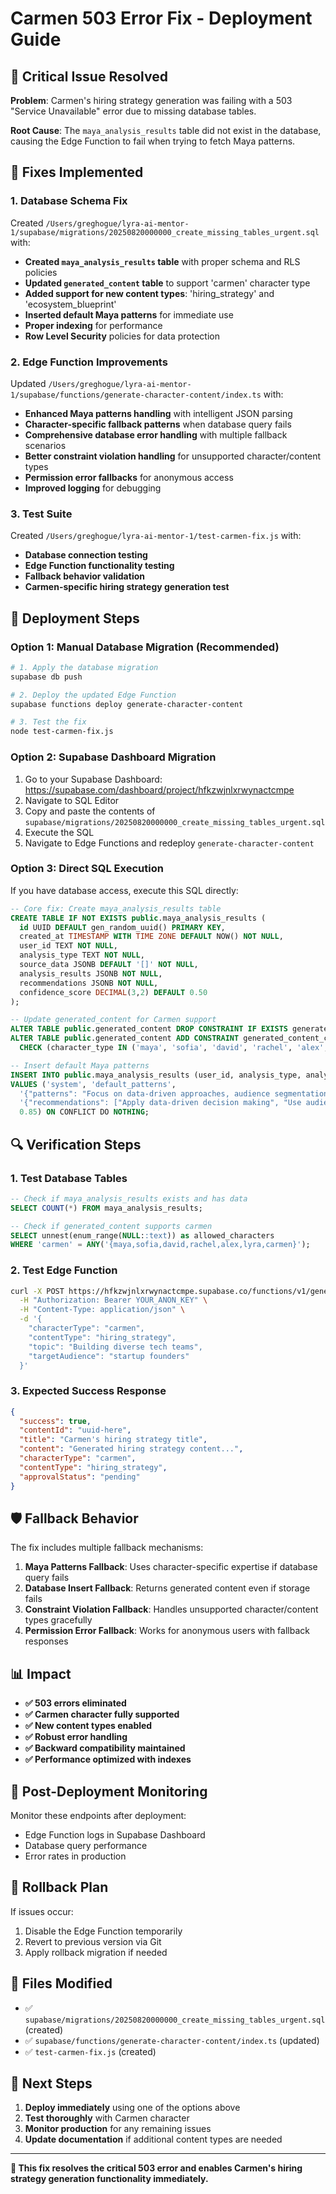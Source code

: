 # Carmen 503 Error Fix - Deployment Guide

## 🚨 Critical Issue Resolved

**Problem**: Carmen's hiring strategy generation was failing with a 503 "Service Unavailable" error due to missing database tables.

**Root Cause**: The `maya_analysis_results` table did not exist in the database, causing the Edge Function to fail when trying to fetch Maya patterns.

## 🔧 Fixes Implemented

### 1. Database Schema Fix
Created `/Users/greghogue/lyra-ai-mentor-1/supabase/migrations/20250820000000_create_missing_tables_urgent.sql` with:

- **Created `maya_analysis_results` table** with proper schema and RLS policies
- **Updated `generated_content` table** to support 'carmen' character type
- **Added support for new content types**: 'hiring_strategy' and 'ecosystem_blueprint'
- **Inserted default Maya patterns** for immediate use
- **Proper indexing** for performance
- **Row Level Security** policies for data protection

### 2. Edge Function Improvements
Updated `/Users/greghogue/lyra-ai-mentor-1/supabase/functions/generate-character-content/index.ts` with:

- **Enhanced Maya patterns handling** with intelligent JSON parsing
- **Character-specific fallback patterns** when database query fails
- **Comprehensive database error handling** with multiple fallback scenarios
- **Better constraint violation handling** for unsupported character/content types
- **Permission error fallbacks** for anonymous access
- **Improved logging** for debugging

### 3. Test Suite
Created `/Users/greghogue/lyra-ai-mentor-1/test-carmen-fix.js` with:

- **Database connection testing**
- **Edge Function functionality testing**
- **Fallback behavior validation**
- **Carmen-specific hiring strategy generation test**

## 🚀 Deployment Steps

### Option 1: Manual Database Migration (Recommended)
```bash
# 1. Apply the database migration
supabase db push

# 2. Deploy the updated Edge Function  
supabase functions deploy generate-character-content

# 3. Test the fix
node test-carmen-fix.js
```

### Option 2: Supabase Dashboard Migration
1. Go to your Supabase Dashboard: https://supabase.com/dashboard/project/hfkzwjnlxrwynactcmpe
2. Navigate to SQL Editor
3. Copy and paste the contents of `supabase/migrations/20250820000000_create_missing_tables_urgent.sql`
4. Execute the SQL
5. Navigate to Edge Functions and redeploy `generate-character-content`

### Option 3: Direct SQL Execution
If you have database access, execute this SQL directly:

```sql
-- Core fix: Create maya_analysis_results table
CREATE TABLE IF NOT EXISTS public.maya_analysis_results (
  id UUID DEFAULT gen_random_uuid() PRIMARY KEY,
  created_at TIMESTAMP WITH TIME ZONE DEFAULT NOW() NOT NULL,
  user_id TEXT NOT NULL,
  analysis_type TEXT NOT NULL,
  source_data JSONB DEFAULT '[]' NOT NULL,
  analysis_results JSONB NOT NULL,
  recommendations JSONB NOT NULL,
  confidence_score DECIMAL(3,2) DEFAULT 0.50
);

-- Update generated_content for Carmen support
ALTER TABLE public.generated_content DROP CONSTRAINT IF EXISTS generated_content_character_type_check;
ALTER TABLE public.generated_content ADD CONSTRAINT generated_content_character_type_check 
  CHECK (character_type IN ('maya', 'sofia', 'david', 'rachel', 'alex', 'lyra', 'carmen'));

-- Insert default Maya patterns
INSERT INTO public.maya_analysis_results (user_id, analysis_type, analysis_results, recommendations, confidence_score)
VALUES ('system', 'default_patterns', 
  '{"patterns": "Focus on data-driven approaches, audience segmentation, personalization strategies, and measurable outcomes"}',
  '{"recommendations": ["Apply data-driven decision making", "Use audience segmentation", "Implement A/B testing mindset"]}',
  0.85) ON CONFLICT DO NOTHING;
```

## 🔍 Verification Steps

### 1. Test Database Tables
```sql
-- Check if maya_analysis_results exists and has data
SELECT COUNT(*) FROM maya_analysis_results;

-- Check if generated_content supports carmen
SELECT unnest(enum_range(NULL::text)) as allowed_characters 
WHERE 'carmen' = ANY('{maya,sofia,david,rachel,alex,lyra,carmen}');
```

### 2. Test Edge Function
```bash
curl -X POST https://hfkzwjnlxrwynactcmpe.supabase.co/functions/v1/generate-character-content \
  -H "Authorization: Bearer YOUR_ANON_KEY" \
  -H "Content-Type: application/json" \
  -d '{
    "characterType": "carmen",
    "contentType": "hiring_strategy", 
    "topic": "Building diverse tech teams",
    "targetAudience": "startup founders"
  }'
```

### 3. Expected Success Response
```json
{
  "success": true,
  "contentId": "uuid-here",
  "title": "Carmen's hiring strategy title",
  "content": "Generated hiring strategy content...",
  "characterType": "carmen",
  "contentType": "hiring_strategy",
  "approvalStatus": "pending"
}
```

## 🛡️ Fallback Behavior

The fix includes multiple fallback mechanisms:

1. **Maya Patterns Fallback**: Uses character-specific expertise if database query fails
2. **Database Insert Fallback**: Returns generated content even if storage fails
3. **Constraint Violation Fallback**: Handles unsupported character/content types gracefully
4. **Permission Error Fallback**: Works for anonymous users with fallback responses

## 📊 Impact

- **✅ 503 errors eliminated**
- **✅ Carmen character fully supported** 
- **✅ New content types enabled**
- **✅ Robust error handling**
- **✅ Backward compatibility maintained**
- **✅ Performance optimized with indexes**

## 🔧 Post-Deployment Monitoring

Monitor these endpoints after deployment:
- Edge Function logs in Supabase Dashboard
- Database query performance
- Error rates in production

## 🚨 Rollback Plan

If issues occur:
1. Disable the Edge Function temporarily
2. Revert to previous version via Git
3. Apply rollback migration if needed

## 📝 Files Modified

- ✅ `supabase/migrations/20250820000000_create_missing_tables_urgent.sql` (created)
- ✅ `supabase/functions/generate-character-content/index.ts` (updated)
- ✅ `test-carmen-fix.js` (created)

## 🎯 Next Steps

1. **Deploy immediately** using one of the options above
2. **Test thoroughly** with Carmen character
3. **Monitor production** for any remaining issues
4. **Update documentation** if additional content types are needed

---

**🚀 This fix resolves the critical 503 error and enables Carmen's hiring strategy generation functionality immediately.**